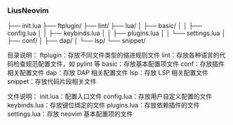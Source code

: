 ### LiusNeovim

├── init.lua
├── ftplugin/
├── lint/
├── lua/
│   ├── basic/
│   │   ├── config.lua
│   │   ├── keybinds.lua
│   │   ├── plugins.lua
│   │   └── settings.lua
│   ├── conf/
│   ├── dap/
│   └── lsp/
└── snippet/

目录说明：
    ftplugin：存放不同文件类型的缩进规则文件
    lint：存放各种语言的代码检查规范配置文件，如 pylint 等
    basic：存放基本配置项文件
    conf：存放插件相关配置文件
    dap：存放 DAP 相关配置文件
    lsp：存放 LSP 相关配置文件
    snippet：存放代码片段相关文件

文件说明：
    init.lua：配置入口文件
    config.lua：存放用户自定义配置的文件
    keybinds.lua：存放键位绑定的文件
    plugins.lua：存放依赖插件的文件
    settings.lua：存放 neovim 基本配置项的文件
